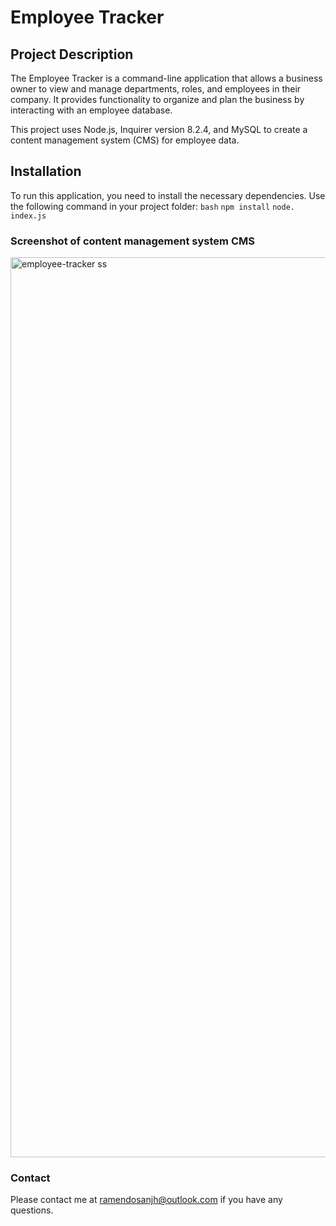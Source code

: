 # Employee Tracker

## Project Description

The Employee Tracker is a command-line application that allows a business owner to view and manage departments, roles, and employees in their company. It provides functionality to organize and plan the business by interacting with an employee database.

This project uses Node.js, Inquirer version 8.2.4, and MySQL to create a content management system (CMS) for employee data.


## Installation

To run this application, you need to install the necessary dependencies. Use the following command in your project folder:
`bash`
`npm install`
`node. index.js`

### Screenshot of content management system CMS

<img width="1440" alt="employee-tracker ss " src="https://github.com/ramendosanjh/employee-tracker/assets/134460692/35b65589-1d7b-48ce-8848-ef162c62596a">


### Contact

Please contact me at ramendosanjh@outlook.com if you have any questions.
